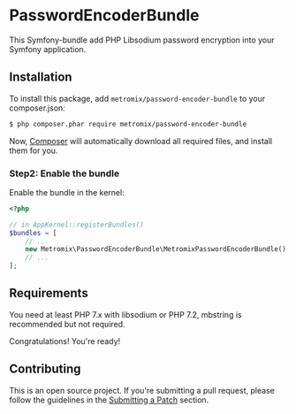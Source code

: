 PasswordEncoderBundle
=====================
This Symfony-bundle add PHP Libsodium password encryption into your Symfony application.

## Installation

To install this package, add `metromix/password-encoder-bundle` to your composer.json:

```bash
$ php composer.phar require metromix/password-encoder-bundle
```
Now, [Composer][1] will automatically download all required files, and install them
for you.

### Step2: Enable the bundle

Enable the bundle in the kernel:

```php
<?php

// in AppKernel::registerBundles()
$bundles = [
    // ...
    new Metromix\PasswordEncoderBundle\MetromixPasswordEncoderBundle(),
    // ...
];
```

## Requirements

You need at least PHP 7.x with libsodium or PHP 7.2, mbstring is recommended but not required.

Congratulations! You're ready!


## Contributing

This is an open source project. If you're submitting a pull request, please follow the guidelines in the [Submitting a Patch][2] section.

[1]: https://getcomposer.org/doc/00-intro.md
[2]: https://contributing.readthedocs.org/en/latest/code/patches.html